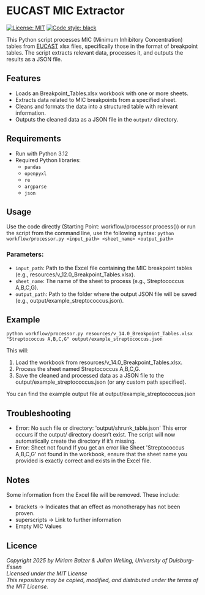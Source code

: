 # EUCAST MIC Extractor

<a href="https://github.com/psf/black/blob/main/LICENSE"><img alt="License: MIT" src="https://black.readthedocs.io/en/stable/_static/license.svg"></a>
<a href="https://github.com/psf/black"><img alt="Code style: black" src="https://img.shields.io/badge/code%20style-black-000000.svg"></a>

This Python script processes MIC (Minimum Inhibitory Concentration) tables from [EUCAST](https://www.eucast.org/clinical_breakpoints) xlsx files, specifically those in the format of breakpoint tables. The script extracts relevant data, processes it, and outputs the results as a JSON file.

## Features

- Loads an Breakpoint_Tables.xlsx workbook with one or more sheets.
- Extracts data related to MIC breakpoints from a specified sheet.
- Cleans and formats the data into a structured table with relevant information.
- Outputs the cleaned data as a JSON file in the `output/` directory.

## Requirements

- Run with Python 3.12
- Required Python libraries:
  - `pandas`
  - `openpyxl`
  - `re`
  - `argparse`
  - `json`

## Usage

Use the code directly (Starting Point: workflow/processor.process()) or run the script from the command line, use the following syntax:
`python workflow/processor.py <input_path> <sheet_name> <output_path>`

### Parameters:

- `input_path`: Path to the Excel file containing the MIC breakpoint tables (e.g., resources/v_12.0_Breakpoint_Tables.xlsx).
- `sheet_name`: The name of the sheet to process (e.g., Streptococcus A,B,C,G).
- `output_path`: Path to the folder where the output JSON file will be saved (e.g., output/example_streptococcus.json).

## Example

`python workflow/processor.py resources/v_14.0_Breakpoint_Tables.xlsx "Streptococcus A,B,C,G" output/example_streptococcus.json`

This will:

1. Load the workbook from resources/v_14.0_Breakpoint_Tables.xlsx.
2. Process the sheet named Streptococcus A,B,C,G.
3. Save the cleaned and processed data as a JSON file to the output/example_streptococcus.json (or any custom path specified).

You can find the example output file at output/example_streptococcus.json

## Troubleshooting

- Error: No such file or directory: 'output/shrunk_table.json'
  This error occurs if the output/ directory doesn’t exist. The script will now automatically create the directory if it’s missing.
- Error: Sheet not found
  If you get an error like Sheet 'Streptococcus A,B,C,G' not found in the workbook, ensure that the sheet name you provided is exactly correct and exists in the Excel file.

## Notes

Some information from the Excel file will be removed. These include:

- brackets -> Indicates that an effect as monotherapy has not been proven.
- superscripts -> Link to further information
- Empty MIC Values

## Licence

_Copyright 2025 by Miriam Balzer & Julian Welling, University of Duisburg-Essen_ <br />
_Licensed under the MIT License_ <br />
_This repository may be copied, modified, and distributed under the terms of the MIT License._ <br />
